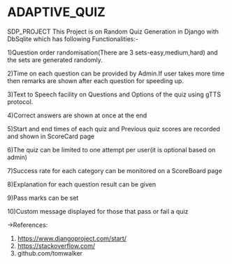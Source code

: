 # ADAPTIVE_QUIZ
SDP_PROJECT
This Project is on Random Quiz Generation in Django with DbSqlite which has following Functionalities:-

1)Question order randomisation(There are 3 sets-easy,medium,hard) and the sets are generated randomly.

2)Time on each question can be provided by Admin.If user takes more time then remarks are shown after each question for speeding up.

3)Text to Speech facility on Questions and Options of the quiz using gTTS protocol.

4)Correct answers are shown at once at the end

5)Start and end times of each quiz and Previous quiz scores are recorded and shown in ScoreCard page

6)The quiz can be limited to one attempt per user(it is optional based on admin)

7)Success rate for each category can be monitored on a ScoreBoard page

8)Explanation for each question result can be given

9)Pass marks can be set

10)Custom message displayed for those that pass or fail a quiz



->References:
1. https://www.djangoproject.com/start/
2. https://stackoverflow.com/
3. github.com/tomwalker


